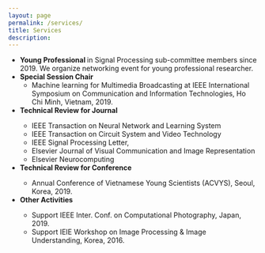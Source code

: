 ```yaml
---
layout: page
permalink: /services/
title: Services
description: 
---
```


<ul>
    <li><b>Young Professional </b>in Signal Processing sub-committee members since 2019. We organize networking event for young professional researcher. 	</li> 
    <li><b>Special Session Chair </b> 
	<ul>
	<li>Machine learning for Multimedia Broadcasting at IEEE International Symposium on Communication and Information Technologies, Ho Chi Minh, Vietnam, 2019. 
	</li>
	</ul>
	</li>
    <li><b>Technical Review for Journal</b></li>
	<ul>
	<li>IEEE   Transaction on Neural Network and Learning System</li>
	<li>IEEE   Transaction on Circuit System and Video Technology</li>
	<li>IEEE   Signal Processing Letter, </li>
	<li>Elsevier  Journal of Visual Communication and Image Representation</li>
	<li>Elsevier  Neurocomputing</li>
	</ul>
    <li><b>Technical Review for Conference</b></li> 
	<ul>
	<li>Annual Conference of Vietnamese Young Scientists (ACVYS), Seoul, Korea, 2019. </li>
	</ul>
	<li><b>Other Activities</b></li> 
	<ul>
	<li>Support IEEE Inter. Conf. on Computational Photography, Japan, 2019. 
	</li>
	<li>Support IEIE Workshop on Image Processing & Image Understanding, Korea, 2016.
	</li>
</ul>




